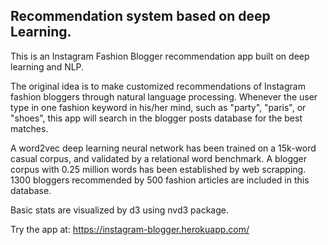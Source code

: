 
## Recommendation system based on deep Learning.

This is an Instagram Fashion Blogger recommendation app built on deep learning and NLP. 

The original idea is to make customized recommendations of Instagram fashion bloggers through natural language processing. Whenever the user type in one fashion keyword in his/her mind, such as "party", "paris", or "shoes", this app will search in the blogger posts database for the best matches.  

A word2vec deep learning neural network has been trained on a 15k-word casual corpus, and validated by a relational word benchmark. 
    A blogger corpus with 0.25 million words has been established by web scrapping. 1300 bloggers recommended by 500 fashion articles are included in this database.

Basic stats are visualized by d3 using nvd3 package.

Try the app at: https://instagram-blogger.herokuapp.com/



